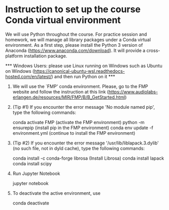 # Instruction to set up the course Conda virtual environment 

We will use Python throughout the course. For practice session and homework, we will manage all library packages under a Conda virtual environment. As a first step, please install the Python 3 version of Anaconda (https://www.anaconda.com/download). It will provide a cross-platform installation package. 

*** Windows Users: please use Linux running on Windows such as Ubuntu on Windows (https://canonical-ubuntu-wsl.readthedocs-hosted.com/en/latest/) and then run Python on it ***


1. We will use the `FMP' conda environment. Please, go to the FMP website and follow the instruction at this link (https://www.audiolabs-erlangen.de/resources/MIR/FMP/B/B_GetStarted.html)


2. (Tip #1) If you encounter the error message 'No module named pip', type the following commands:

    conda activate FMP (activate the FMP environment)
    python -m ensurepip (install pip in the FMP environment)
    conda env update -f environment.yml (continue to install the FMP environment)

3. (Tip #2) If you encounter the error message '/usr/lib/liblapack.3.dylib' (no such file, not in dyld cache), type the following commands:

    conda install -c conda-forge librosa (Install Librosa)
    conda install lapack 
    conda install scipy

4. Run Jupyter Notebook 

   jupyter notebook 	

5. To deactivate the active environment, use
    
   conda deactivate

